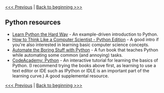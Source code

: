 [<<< Previous](csv.md) | [Back to beginning >>>](../README.md)

## Python resources

- [Learn Python the Hard Way](http://learnpythonthehardway.org/book/) - An example-driven introduction to Python.
- [How to Think Like a Computer Scientist - Python Edition](http://interactivepython.org/courselib/static/thinkcspy/index.html) - A good intro if you're also interested in learning basic computer science concepts.
- [Automate the Boring Stuff with Python](https://automatetheboringstuff.com/) - A fun book that teaches Python while automating some common (and annoying) tasks.
- [CodeAcademy: Python](http://www.codecademy.com/en/tracks/python) - An interactive tutorial for learning the basics of Python. (I recommend trying the books above first, as learning to use a text editor or IDE such as IPython or IDLE is an important part of the learning curve.) A good supplemental resource. 

[<<< Previous](csv.md) | [Back to beginning >>>](../README.md)
